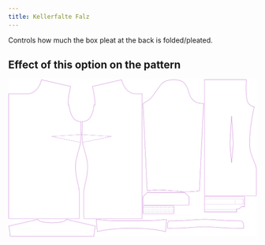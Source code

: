 ```yaml
---
title: Kellerfalte Falz
---
```


Controls how much the box pleat at the back is folded/pleated.


## Effect of this option on the pattern
![This image shows the effect of this option by superimposing several variants that have a different value for this option](simone_boxpleatfold_sample.svg "Effect of this option on the pattern")